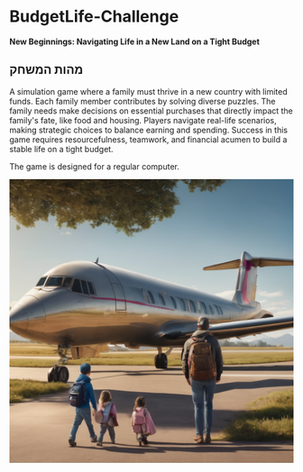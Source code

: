 # BudgetLife-Challenge

**New Beginnings: Navigating Life in a New Land on a Tight Budget**

## מהות המשחק
A simulation game where a family must thrive in a new country with limited funds. Each family member contributes by solving diverse puzzles. The family needs make decisions on essential purchases that directly impact the family's fate, like food and housing. Players navigate real-life scenarios, making strategic choices to balance earning and spending. Success in this game requires resourcefulness, teamwork, and financial acumen to build a stable life on a tight budget.

The game is designed for a regular computer.

<img src="https://github.com/our-game-maya-and-michael/BudgetLife-Challenge/blob/main/family%20next%20to%20plane.png" alt="Example Image">
